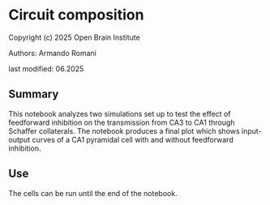 # Circuit composition
Copyright (c) 2025 Open Brain Institute

Authors: Armando Romani

last modified: 06.2025

## Summary
This notebook analyzes two simulations set up to test the effect of feedforward inhibition on the transmission from CA3 to CA1 through Schaffer collaterals. The notebook produces a final plot which shows input-output curves of a CA1 pyramidal cell with and without feedforward inhibition.

## Use
The cells can be run until the end of the notebook.